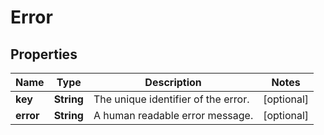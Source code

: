 

# Error


## Properties

| Name | Type | Description | Notes |
|------------ | ------------- | ------------- | -------------|
|**key** | **String** | The unique identifier of the error. |  [optional] |
|**error** | **String** | A human readable error message. |  [optional] |



